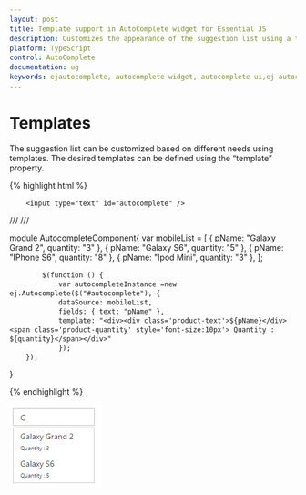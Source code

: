 ```yaml
---
layout: post
title: Template support in AutoComplete widget for Essential JS
description: Customizes the appearance of the suggestion list using a template
platform: TypeScript
control: AutoComplete
documentation: ug
keywords: ejautocomplete, autocomplete widget, autocomplete ui,ej autocomplete
---
```


# Templates

The suggestion list can be customized based on different needs using templates. The desired templates can be defined using the “template” property.

{% highlight html %}

        
        <input type="text" id="autocomplete" />
        
/// <reference path="tsfiles/jquery.d.ts" />
 /// <reference path="tsfiles/ej.web.all.d.ts" />

module AutocompleteComponent{
                var mobileList = [
                        { pName: "Galaxy Grand 2", quantity: "3" },
                { pName: "Galaxy S6", quantity: "5" },
                { pName: "IPhone S6", quantity: "8" },
                { pName: "Ipod Mini", quantity: "3" }, ];
        
            $(function () {   
                var autocompleteInstance =new ej.Autocomplete($("#autocomplete"), {  
                dataSource: mobileList,
                fields: { text: "pName" },
                template: "<div><div class='product-text'>${pName}</div> <span class='product-quantity' style='font-size:10px'> Quantity : ${quantity}</span></div>"
                });
        });
   }

        


{% endhighlight %}

![](template_images\template_img1.png)



